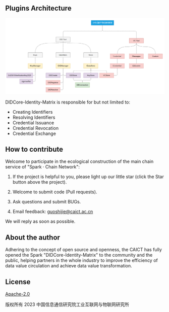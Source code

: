 ## Plugins Architecture

<img src=".\images\image-20231201174725296.png" alt="image-20231201174725296" style="zoom:80%;" />

DIDCore-Identity-Matrix is responsible for but not limited to:

- Creating Identifiers
- Resolving Identifiers
- Credential Issuance
- Credential Revocation
- Credential Exchange

## How to contribute

Welcome to participate in the ecological construction of the main chain service of "Spark · Chain Network":

1. If the project is helpful to you, please light up our little star (click the Star button above the project).

2. Welcome to submit code (Pull requests).

3. Ask questions and submit BUGs.

4. Email feedback: guoshijie@caict.ac.cn

We will reply as soon as possible.

## About the author

Adhering to the concept of open source and openness, the CAICT has fully opened the Spark "DIDCore-Identity-Matrix" to the community and the public, helping partners in the whole industry to improve the efficiency of data value circulation and achieve data value transformation.

## License

[Apache-2.0](http://www.apache.org/licenses/LICENSE-2.0)

版权所有 2023 中国信息通信研究院工业互联网与物联网研究所
